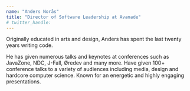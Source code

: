 ```yaml
---
name: "Anders Norås"
title: "Director of Software Leadership at Avanade"
# twitter_handle: 
---
```

Originally educated in arts and design, Anders has spent the last twenty years writing code.

He has given numerous talks and keynotes at conferences such as JavaZone, NDC, J-Fall, Øredev and many more. Have given 100+ conference talks to a variety of audiences including media, design and hardcore computer science. Known for an energetic and highly engaging presentations.
